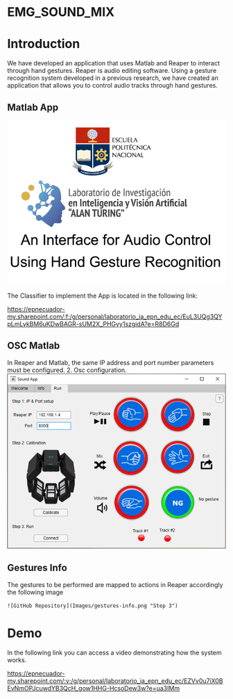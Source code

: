 # EMG_SOUND_MIX

# Introduction
We have developed an application that uses Matlab and Reaper to interact through hand gestures.
Reaper is audio editing software.
Using a gesture recognition system developed in a previous research, we have created an application that allows you to control audio tracks through hand gestures.

## Matlab App
   ![GitHub Repository](Images/welcome.png)

The Classifier to implement the App is located in the following link:

https://epnecuador-my.sharepoint.com/:f:/g/personal/laboratorio_ia_epn_edu_ec/EuL3UQg3QYpLmLykBM6uKDwBAGR-sUM2X_PHGyy1szgidA?e=R8D6Gd 

    
## OSC Matlab

In Reaper and Matlab, the same IP address and port number parameters must be configured.
2. Osc configuration. 
    ![GitHub Repository](Images/AppConfiguration.png "Step 2")
    
    
## Gestures Info
The gestures to be performed are mapped to actions in Reaper accordingly the following image

    ![GitHub Repository](Images/gestures-info.png "Step 3")


# Demo 
In the following link you can access a video demonstrating how the system works.

https://epnecuador-my.sharepoint.com/:v:/g/personal/laboratorio_ia_epn_edu_ec/EZVv0u7iX0BEvNmOPJcuwdYB3QcH_gow1HHG-HcsoDew3w?e=ua3IMm
